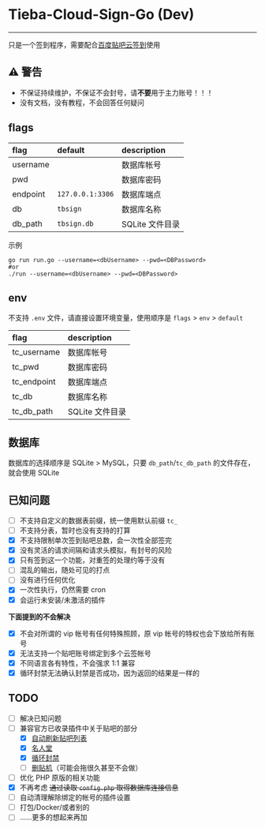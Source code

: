 # Tieba-Cloud-Sign-Go (Dev)

---

只是一个签到程序，需要配合[百度贴吧云签到](https://github.com/MoeNetwork/Tieba-Cloud-Sign/)使用

## ⚠ 警告

- 不保证持续维护，不保证不会封号，请**不要**用于主力账号！！！
- 没有文档，没有教程，不会回答任何疑问

## flags

| flag     | default          | description     |
| :------- | :--------------- | :-------------- |
| username |                  | 数据库帐号      |
| pwd      |                  | 数据库密码      |
| endpoint | `127.0.0.1:3306` | 数据库端点      |
| db       | `tbsign`         | 数据库名称      |
| db_path  | `tbsign.db`      | SQLite 文件目录 |

示例

```shell
go run run.go --username=<dbUsername> --pwd=<DBPassword>
#or
./run --username=<dbUsername> --pwd=<DBPassword>
```

## env

不支持 `.env` 文件，请直接设置环境变量，使用顺序是 `flags` > `env` > `default`

| flag        | description     |
| :---------- | :-------------- |
| tc_username | 数据库帐号      |
| tc_pwd      | 数据库密码      |
| tc_endpoint | 数据库端点      |
| tc_db       | 数据库名称      |
| tc_db_path  | SQLite 文件目录 |

## 数据库

数据库的选择顺序是 SQLite > MySQL，只要 `db_path`/`tc_db_path` 的文件存在，就会使用 SQLite

## 已知问题

- [ ] 不支持自定义的数据表前缀，统一使用默认前缀 `tc_`
- [ ] 不支持分表，暂时也没有支持的打算
- [x] 不支持限制单次签到贴吧总数，会一次性全部签完
- [x] 没有灵活的请求间隔和请求头模拟，有封号的风险
- [x] 只有签到这一个功能，对重签的处理约等于没有
- [ ] 混乱的输出，随处可见的打点
- [ ] 没有进行任何优化
- [x] 一次性执行，仍然需要 cron
- [x] 会运行未安装/未激活的插件

**下面提到的不会解决**

- [x] 不会对所谓的 vip 帐号有任何特殊照顾，原 vip 帐号的特权也会下放给所有账号
- [x] 无法支持一个贴吧账号绑定到多个云签帐号
- [x] 不同语言各有特性，不会强求 1:1 兼容
- [x] 循环封禁无法确认封禁是否成功，因为返回的结果是一样的

## TODO

- [ ] 解决已知问题
- [ ] 兼容官方已收录插件中关于贴吧的部分
  - [x] [自动刷新贴吧列表](https://github.com/MoeNetwork/Tieba-Cloud-Sign/tree/master/plugins/ver4_ref)
  - [x] [名人堂](https://github.com/MoeNetwork/Tieba-Cloud-Sign/tree/master/plugins/ver4_rank)
  - [x] [循环封禁](https://github.com/MoeNetwork/Tieba-Cloud-Sign/tree/master/plugins/ver4_ban)
  - [ ] [删贴机](https://github.com/MoeNetwork/Tieba-Cloud-Sign/tree/master/plugins/ver4_review)（可能会拖很久甚至不会做）
- [ ] 优化 PHP 原版的相关功能
- [x] 不再考虑 ~~通过读取 `config.php` 取得数据库连接信息~~
- [ ] 自动清理解除绑定的帐号的插件设置
- [ ] 打包/Docker/或者别的
- [ ] ……更多的想起来再加
